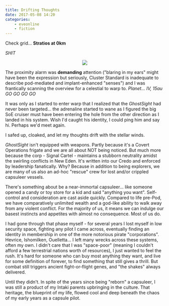 ```yaml
---
title: Drifting Thoughts
date: 2017-05-08 14:20
categories:
    - eveonline
    - fiction
---
```

Check grid... **Stratios at 0km**

*SHIT*

<p style="text-align: center">
 <img src="https://i.imgur.com/sk1LVTL.jpg" style="margin: 0 auto;">
</p>

The proximity alarm was **demanding** attention ("blaring in my ears" might have been the expression but seriously, Cluster Standard is inadequate to describe pod-mediated and implant-enhanced "senses") and I was frantically scanning the overview for a celestial to warp to. *Planet... IV, 15au GO GO GO GO*

It was only as I started to enter warp that I realized that the *GhostSight* had never been targeted... the adrenaline started to wane as I figured the big SoE cruiser must have been entering the hole from the other direction as I landed in his system. Wish I'd caught his identity, I could ping him and say hi. Perhaps we'd meet again.

I safed up, cloaked, and let my thoughts drift with the stellar winds.

*GhostSight* isn't equipped with weapons. Partly because it's a Covert Operations frigate and we are all about NOT being noticed. But much more because the corp - Signal Cartel - maintains a stubborn neutrality amidst the swirling conflicts in New Eden. It's written into our Credo and enforced by leadership fanatically. Why? Because in addition to being explorers, we are many of us also an ad-hoc "rescue" crew for lost and/or crippled capsuleer vessels.

There's something about be a near-immortal capsuleer... like someone opened a candy or toy store for a kid and said "anything you want". Self-control and consideration are cast aside quickly. Compared to life pre-Pod, we have comparatively unlimited wealth and a god-like ability to walk away from any violent conflict. For the majority of us, it means we can indulge our basest instincts and appetites with almost no consequence. Most of us do.

I had gone through that phase myself - for several years I lost myself in low security space, fighting any pilot I came across, eventually finding an identity in membership in one of the more notorious pirate "corporations". Hevrice, Ishomilken, Ouelletta... I left many wrecks across these systems, often my own. I didn't care that I was "space-poor" (meaning I couldn't afford a few terrestrial nations worth of resources), I just wanted to feel the rush. It's hard for someone who can buy most anything they want, and live for some definition of forever, to find something that still gives a thrill. But combat still triggers ancient fight-or-flight genes, and "the shakes" always delivered.

Until they didn't. In spite of the years since being "reborn" a capsuleer, I was still a product of my Intaki parents upbringing in the culture. That heritage, the blueprint of my life, flowed cool and deep beneath the chaos of my early years as a capsule pilot.

